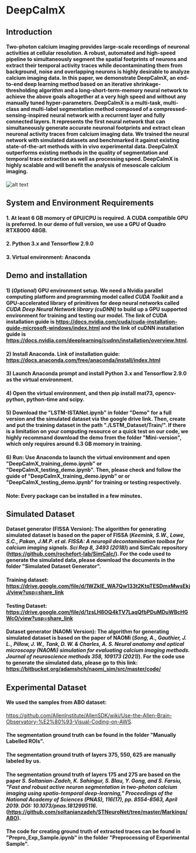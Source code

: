 # DeepCaImX
## Introduction
#### Two-photon calcium imaging provides large-scale recordings of neuronal activities at cellular resolution. A robust, automated and high-speed pipeline to simultaneously segment the spatial footprints of neurons and extract their temporal activity traces while decontaminating them from background, noise and overlapping neurons is highly desirable to analyze calcium imaging data. In this paper, we demonstrate DeepCaImX, an end-to-end deep learning method based on an iterative shrinkage-thresholding algorithm and a long-short-term-memory neural network to achieve the above goals altogether at a very high speed and without any manually tuned hyper-parameters. DeepCaImX is a multi-task, multi-class and multi-label segmentation method composed of a compressed-sensing-inspired neural network with a recurrent layer and fully connected layers. It represents the first neural network that can simultaneously generate accurate neuronal footprints and extract clean neuronal activity traces from calcium imaging data. We trained the neural network with simulated datasets and benchmarked it against existing state-of-the-art methods with in vivo experimental data. DeepCaImX outperforms existing methods in the quality of segmentation and temporal trace extraction as well as processing speed. DeepCaImX is highly scalable and will benefit the analysis of mesoscale calcium imaging. 
![alt text]([https://github.com/KangningZhang/LSTM-ISTA-for-Calcium-Imaging-Data/blob/main/Figures/Fig1.png](https://github.com/KangningZhang/DeepCaImX/blob/main/imgs/Fig1.png))

## System and Environment Requirements
#### 1. At least 6 GB momory of GPU/CPU is required. A CUDA compatible GPU is preferred. In our demo of full version, we use a GPU of Quadro RTX8000 48GB.
#### 2. Python 3.x and Tensorflow 2.9.0
#### 3. Virtual environment: Anaconda

## Demo and installation
#### 1) (_Optional_) GPU environment setup. We need a Nvidia parallel computing platform and programming model called _CUDA Toolkit_ and a GPU-accelerated library of primitives for deep neural networks called _CUDA Deep Neural Network library (cuDNN)_ to build up a GPU supported environment for training and testing our model. The link of CUDA installation guide is https://docs.nvidia.com/cuda/cuda-installation-guide-microsoft-windows/index.html and the link of cuDNN installation guide is https://docs.nvidia.com/deeplearning/cudnn/installation/overview.html. 
#### 2) Install Anaconda. Link of installation guide: https://docs.anaconda.com/free/anaconda/install/index.html
#### 3) Launch Anaconda prompt and install Python 3.x and Tensorflow 2.9.0 as the virtual environment.
#### 4) Open the virtual environment, and then  pip install mat73, opencv-python, python-time and scipy.
#### 5) Download the "LSTM-ISTANet.ipynb" in folder "Demo" for a full version and the simulated dataset via the google drive link. Then, create and put the training dataset in the path "./LSTM_Dataset/Train/". If there is a limitation on your computing resource or a quick test on our code, we highly recommand download the demo from the folder "Mini-version", which only requires around 6.3 GB momory in training. 
#### 6) Run: Use Anaconda to launch the virtual environment and open "DeepCaImX_training_demo.ipynb" or "DeepCaImX_testing_demo.ipynb". Then, please check and follow the guide of "DeepCaImX_training_demo.ipynb" or or "DeepCaImX_testing_demo.ipynb" for training or testing respectively.
#### Note: Every package can be installed in a few minutes.

## Simulated Dataset
#### Dataset generator (FISSA Version): The algorithm for generating simulated dataset is based on the paper of FISSA (_Keemink, S.W., Lowe, S.C., Pakan, J.M.P. et al. FISSA: A neuropil decontamination toolbox for calcium imaging signals. Sci Rep 8, 3493 (2018)_) and SimCalc repository (https://github.com/rochefort-lab/SimCalc/). For the code used to generate the simulated data, please download the documents in the folder "Simulated Dataset Generator". 
#### Training dataset: https://drive.google.com/file/d/1WZkIE_WA7Qw133t2KtqTESDmxMwsEkjJ/view?usp=share_link
#### Testing Dataset: https://drive.google.com/file/d/1zsLH8OQ4kTV7LaqQfbPDuMDuWBcHGWcO/view?usp=share_link

#### Dataset generator (NAOMi Version): The algorithm for generating simulated dataset is based on the paper of NAOMi (_Song, A., Gauthier, J. L., Pillow, J. W., Tank, D. W. & Charles, A. S. Neural anatomy and optical microscopy (NAOMi) simulation for evaluating calcium imaging methods. Journal of neuroscience methods 358, 109173 (2021)_). For the code use to generate the simulated data, please go to this link: https://bitbucket.org/adamshch/naomi_sim/src/master/code/
## Experimental Dataset
#### We used the samples from ABO dataset:
https://github.com/AllenInstitute/AllenSDK/wiki/Use-the-Allen-Brain-Observatory-%E2%80%93-Visual-Coding-on-AWS.
#### The segmentation ground truth can be found in the folder "Manually Labelled ROIs". 
#### The segmentation ground truth of layers 375, 550, 625 are manually labeled by us. 
#### The segmentation ground truth of layers 175 and 275 are based on the paper _S. Soltanian-Zadeh, K. Sahingur, S. Blau, Y. Gong, and S. Farsiu, "Fast and robust active neuron segmentation in two-photon calcium imaging using spatio-temporal deep-learning," Proceedings of the National Academy of Sciences (PNAS), 116(17), pp. 8554-8563, April 2019. DOI: 10.1073/pnas.1812995116_. (https://github.com/soltanianzadeh/STNeuroNet/tree/master/Markings/ABO).
#### The code for creating ground truth of extracted traces can be found in "Prepro_Exp_Sample.ipynb" in the folder "Preprocessing of Experimental Sample".
